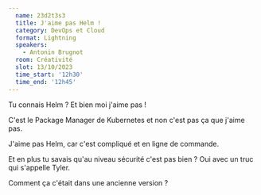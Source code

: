 ```yaml
---
  name: 23d2t3s3
  title: J'aime pas Helm !
  category: DevOps et Cloud
  format: Lightning
  speakers: 
    - Antonin Brugnot
  room: Créativité
  slot: 13/10/2023
  time_start: '12h30'
  time_end: '12h45'
---
```

Tu connais Helm ? Et bien moi j'aime pas !

C'est le Package Manager de Kubernetes et non c'est pas ça que j'aime pas.

J'aime pas Helm, car c'est compliqué et en ligne de commande.

Et en plus tu savais qu'au niveau sécurité c'est pas bien ? Oui avec un truc qui s'appelle Tyler.

Comment ça c'était dans une ancienne version ?
